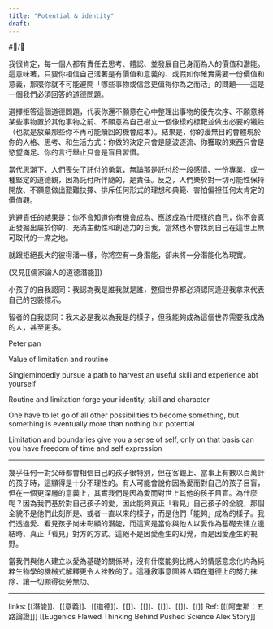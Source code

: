 ```yaml
---
title: "Potential & identity"
draft: 
---
```

#📝️/🌿 

我很肯定，每一個人都有責任去思考、體認、並發展自己身而為人的價值和潛能。這意味著，只要你相信自己活著是有價值和意義的、或假如你確實需要一份價值和意義，那麼你就不可能避開「哪些事物或信念更值得你為之而活」的問題——這是一個我們必須回答的道德問題。

選擇拒答這個道德問題，代表你還不願意在心中整理出事物的優先次序、不願意將某些事物置於其他事物之前、不願意為自己樹立一個像樣的標靶並做出必要的犧牲（也就是放棄那些你不再可能贖回的機會成本）。結果是，你的漫無目的會體現於你的人格、思考、和生活方式：你做的決定只會是隨波逐流、你獲取的東西只會是慾望滿足、你的言行舉止只會是盲目習慣。

當代思潮下，人們喪失了託付的勇氣，無論那是託付於一段感情、一份專業、或一種堅定的道德觀，因為託付所伴隨的，是責任。反之，人們樂於對一切可能性保持開放、不願意做出艱難抉擇、排斥任何形式的理想和典範、害怕偏袒任何太肯定的價值觀。

逃避責任的結果是：你不會知道你有機會成為、應該成為什麼樣的自己，你不會真正發掘出屬於你的、充滿主動性和創造力的自我，當然也不會找到自己在這世上無可取代的一席之地。

就跟拒絕長大的彼得潘一樣，你將空有一身潛能，卻未將一分潛能化為現實。

(又見[[儒家論人的道德潛能]])
  


小孩子的自我認同：我認為我是誰我就是誰，整個世界都必須認同逢迎我拿來代表自己的包裝標示。

智者的自我認同：我未必是我以為我是的樣子，但我能夠成為這個世界需要我成為的人，甚至更多。

  

Peter pan

Value of limitation and routine

Singlemindedly pursue a path to harvest an useful skill and experience abt yourself

Routine and limitation forge your identity, skill and character

One have to let go of all other possibilities to become something, but something is eventually more than nothing but potential

Limitation and boundaries give you a sense of self, only on that basis can you have freedom of time and self expression

---
幾乎任何一對父母都會相信自己的孩子很特別，但在客觀上、當事上有數以百萬計的孩子時，這顯得是十分不理性的。有人可能會說你因為愛而對自己的孩子目盲，但在一個更深層的意義上，其實我們是因為愛而對世上其他的孩子目盲。為什麼呢？因為我們基於對自己孩子的愛，因此能夠真正「看見」自己孩子的全貌，那個全貌不是他們此刻所是、或者一直以來的樣子，而是他們「能夠」成為的樣子。我們透過愛、看見孩子尚未彰顯的潛能，而這實是當你與他人以愛作為基礎去建立連結時、真正「看見」對方的方式。這絕不是因愛產生的幻覺，而是因愛產生的視野。

當我們與他人建立以愛為基礎的關係時，沒有什麼能夠比將人的情感意念化約為純粹生物學的機械式解釋更令人挫敗的了。這種敘事意圖將人類在道德上的努力抹除、讓一切顯得徒勞無功。

---
links: [[潛能]]、[[意義]]、[[道德]]、[[]]、[[]]、[[]]、[[]]、[[]]
Ref: 
[[[阿奎那：五路論證]]]
[[Eugenics Flawed Thinking Behind Pushed Science  Alex Story]]
